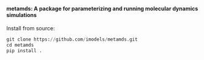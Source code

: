#### metamds: A package for parameterizing and running molecular dynamics simulations

Install from source:
```python
git clone https://github.com/imodels/metamds.git
cd metamds
pip install .
```
